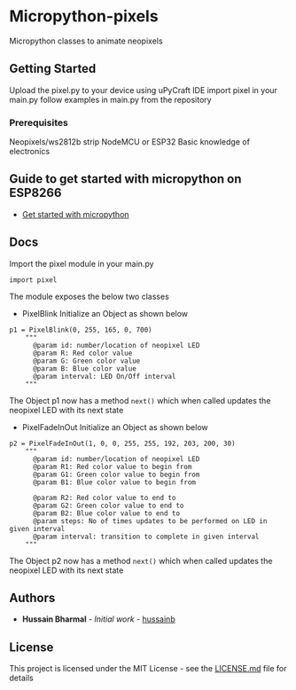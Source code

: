 # Micropython-pixels

Micropython classes to animate neopixels

## Getting Started

Upload the pixel.py to your device using uPyCraft IDE
import pixel in your main.py
follow examples in main.py from the repository

### Prerequisites
Neopixels/ws2812b strip
NodeMCU or ESP32
Basic knowledge of electronics


## Guide to get started with micropython on ESP8266

* [Get started with micropython](https://randomnerdtutorials.com/getting-started-micropython-esp32-esp8266/)


## Docs
Import the pixel module in your main.py
```
import pixel
```
The module exposes the below two classes

* PixelBlink
Initialize an Object as shown below
```
p1 = PixelBlink(0, 255, 165, 0, 700)
    """
      @param id: number/location of neopixel LED
      @param R: Red color value
      @param G: Green color value
      @param B: Blue color value
      @param interval: LED On/Off interval
    """
```	
	
The Object p1 now has a method `next()` which when called updates the neopixel LED with its next state


* PixelFadeInOut
Initialize an Object as shown below
```
p2 = PixelFadeInOut(1, 0, 0, 255, 255, 192, 203, 200, 30)
    """
      @param id: number/location of neopixel LED
      @param R1: Red color value to begin from
      @param G1: Green color value to begin from
      @param B1: Blue color value to begin from
      
      @param R2: Red color value to end to
      @param G2: Green color value to end to
      @param B2: Blue color value to end to
      @param steps: No of times updates to be performed on LED in given interval
      @param interval: transition to complete in given interval
    """
```	
	
The Object p2 now has a method `next()` which when called updates the neopixel LED with its next state



## Authors

* **Hussain Bharmal** - *Initial work* - [hussainb](https://github.com/hussainb)

## License

This project is licensed under the MIT License - see the [LICENSE.md](LICENSE.md) file for details

